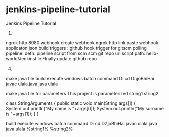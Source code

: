 # jenkins-pipeline-tutorial
Jenkins Pipeline Tutorial



1.
ngrok http 8080
webhook create
webhook ngrok http link paste
webhook applicaton json
build triggers : github hook trigger for gitscm polling
pipeline: defn: pipeline script from scm
scm git
repo url
script path: hello-world/Jenkinsfile
FInally update github repo


4.
make java file
build execute windows batch command
D:
cd D:\joBhiHai
javac ulala.java
java ulala 



make java file for parameters
This project is parameterized
string1
string2

class StringArguments
{
    public static void main(String args[])
    {
        System.out.println("My name is "+args[0]);
        System.out.println("My surname is "+args[1]);
    }
}

build execute windows batch command
D:
cd D:\joBhiHai
javac ulala.java
java ulala %string1% %string2%




